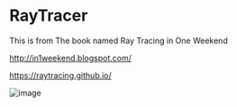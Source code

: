 # RayTracer
This is from The book named Ray Tracing in One Weekend

http://in1weekend.blogspot.com/

https://raytracing.github.io/

![image](https://github.com/madoodia/RayTracer/RayTracing-InOneWeekend/output/12_final02.PNG)
